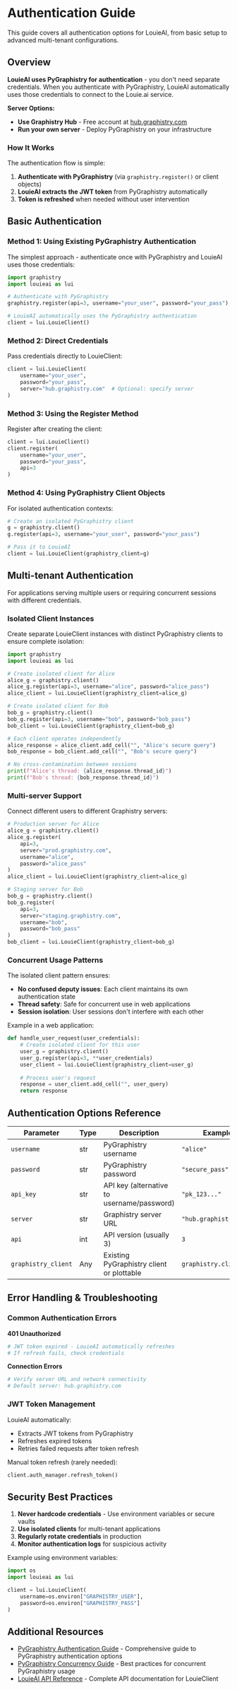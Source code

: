 # Authentication Guide

This guide covers all authentication options for LouieAI, from basic setup to advanced multi-tenant configurations.

## Overview

**LouieAI uses PyGraphistry for authentication** - you don't need separate credentials. When you authenticate with PyGraphistry, LouieAI automatically uses those credentials to connect to the Louie.ai service.

**Server Options:**
- **Use Graphistry Hub** - Free account at [hub.graphistry.com](https://hub.graphistry.com)
- **Run your own server** - Deploy PyGraphistry on your infrastructure

### How It Works

The authentication flow is simple:

1. **Authenticate with PyGraphistry** (via `graphistry.register()` or client objects)
2. **LouieAI extracts the JWT token** from PyGraphistry automatically
3. **Token is refreshed** when needed without user intervention

## Basic Authentication

### Method 1: Using Existing PyGraphistry Authentication

The simplest approach - authenticate once with PyGraphistry and LouieAI uses those credentials:

```python
import graphistry
import louieai as lui

# Authenticate with PyGraphistry
graphistry.register(api=3, username="your_user", password="your_pass")

# LouieAI automatically uses the PyGraphistry authentication
client = lui.LouieClient()
```

### Method 2: Direct Credentials

Pass credentials directly to LouieClient:

```python
client = lui.LouieClient(
    username="your_user",
    password="your_pass",
    server="hub.graphistry.com"  # Optional: specify server
)
```

### Method 3: Using the Register Method

Register after creating the client:

```python
client = lui.LouieClient()
client.register(
    username="your_user",
    password="your_pass",
    api=3
)
```

### Method 4: Using PyGraphistry Client Objects

For isolated authentication contexts:

```python
# Create an isolated PyGraphistry client
g = graphistry.client()
g.register(api=3, username="your_user", password="your_pass")

# Pass it to LouieAI
client = lui.LouieClient(graphistry_client=g)
```

## Multi-tenant Authentication

For applications serving multiple users or requiring concurrent sessions with different credentials.

### Isolated Client Instances

Create separate LouieClient instances with distinct PyGraphistry clients to ensure complete isolation:

```python
import graphistry
import louieai as lui

# Create isolated client for Alice
alice_g = graphistry.client()
alice_g.register(api=3, username="alice", password="alice_pass")
alice_client = lui.LouieClient(graphistry_client=alice_g)

# Create isolated client for Bob
bob_g = graphistry.client()
bob_g.register(api=3, username="bob", password="bob_pass")
bob_client = lui.LouieClient(graphistry_client=bob_g)

# Each client operates independently
alice_response = alice_client.add_cell("", "Alice's secure query")
bob_response = bob_client.add_cell("", "Bob's secure query")

# No cross-contamination between sessions
print(f"Alice's thread: {alice_response.thread_id}")
print(f"Bob's thread: {bob_response.thread_id}")
```

### Multi-server Support

Connect different users to different Graphistry servers:

```python
# Production server for Alice
alice_g = graphistry.client()
alice_g.register(
    api=3, 
    server="prod.graphistry.com",
    username="alice",
    password="alice_pass"
)
alice_client = lui.LouieClient(graphistry_client=alice_g)

# Staging server for Bob
bob_g = graphistry.client()
bob_g.register(
    api=3,
    server="staging.graphistry.com", 
    username="bob",
    password="bob_pass"
)
bob_client = lui.LouieClient(graphistry_client=bob_g)
```

### Concurrent Usage Patterns

The isolated client pattern ensures:
- **No confused deputy issues**: Each client maintains its own authentication state
- **Thread safety**: Safe for concurrent use in web applications
- **Session isolation**: User sessions don't interfere with each other

Example in a web application:

```python
def handle_user_request(user_credentials):
    # Create isolated client for this user
    user_g = graphistry.client()
    user_g.register(api=3, **user_credentials)
    user_client = lui.LouieClient(graphistry_client=user_g)
    
    # Process user's request
    response = user_client.add_cell("", user_query)
    return response
```

## Authentication Options Reference

| Parameter | Type | Description | Example |
|-----------|------|-------------|---------|
| `username` | str | PyGraphistry username | `"alice"` |
| `password` | str | PyGraphistry password | `"secure_pass"` |
| `api_key` | str | API key (alternative to username/password) | `"pk_123..."` |
| `server` | str | Graphistry server URL | `"hub.graphistry.com"` |
| `api` | int | API version (usually 3) | `3` |
| `graphistry_client` | Any | Existing PyGraphistry client or plottable | `graphistry.client()` |

## Error Handling & Troubleshooting

### Common Authentication Errors

**401 Unauthorized**
```python
# JWT token expired - LouieAI automatically refreshes
# If refresh fails, check credentials
```

**Connection Errors**
```python
# Verify server URL and network connectivity
# Default server: hub.graphistry.com
```

### JWT Token Management

LouieAI automatically:
- Extracts JWT tokens from PyGraphistry
- Refreshes expired tokens
- Retries failed requests after token refresh

Manual token refresh (rarely needed):
```python
client.auth_manager.refresh_token()
```

## Security Best Practices

1. **Never hardcode credentials** - Use environment variables or secure vaults
2. **Use isolated clients** for multi-tenant applications
3. **Regularly rotate credentials** in production
4. **Monitor authentication logs** for suspicious activity

Example using environment variables:
```python
import os
import louieai as lui

client = lui.LouieClient(
    username=os.environ["GRAPHISTRY_USER"],
    password=os.environ["GRAPHISTRY_PASS"]
)
```

## Additional Resources

- [PyGraphistry Authentication Guide](https://pygraphistry.readthedocs.io/en/latest/server/register.html) - Comprehensive guide to PyGraphistry authentication options
- [PyGraphistry Concurrency Guide](https://pygraphistry.readthedocs.io/en/latest/server/concurrency.html) - Best practices for concurrent PyGraphistry usage
- [LouieAI API Reference](../api/client.md) - Complete API documentation for LouieClient